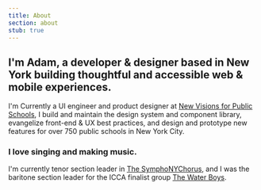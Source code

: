 ```yaml
---
title: About
section: about
stub: true
---
```


## I'm Adam, a developer & designer based in New York building thoughtful and accessible web & mobile experiences.


<!-- I'm an engineer at the intersection of design and development. With experience in UX since 2013, and an education in [Systems Design Engineering](https://uwaterloo.ca/systems-design-engineering/about-systems-design-engineering/what-systems-design-engineering) I approach problems holistically, design a complete solution, and execute effectively. -->

I'm Currently a UI engineer and product designer at [New Visions for Public Schools](https://newvisions.org), I build and maintain the design system and component library, evangelize front-end & UX best practices, and design and prototype new features for over 750 public schools in New York City.

<!-- I've worked at MUSIC Group, Noom, KnowRoaming, Sony and Zynga, conducting market and customer research, developing user flows and wireframes, refining UIs, and testing prototypes. My company Chameleon Hearing Protection won the [Norman Esch Entrepreneurship award](https://uwaterloo.ca/engineering/news/six-teams-win-10000-each-annual-esch-awards) in March 2017, and was a semi-finalist for AC JumpStart. -->

### I love singing and making music.

I'm currently tenor section leader in [The SymphoNYChorus](https://www.thesymphonychorus.com/), and I was the baritone section leader for the ICCA finalist group [The Water Boys](http://www.570news.com/2017/04/05/uw-capella-group-shot-world-title/).
